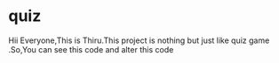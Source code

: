 # quiz
Hii Everyone,This is Thiru.This project is nothing but just like quiz game .So,You can see this code and alter this code 
